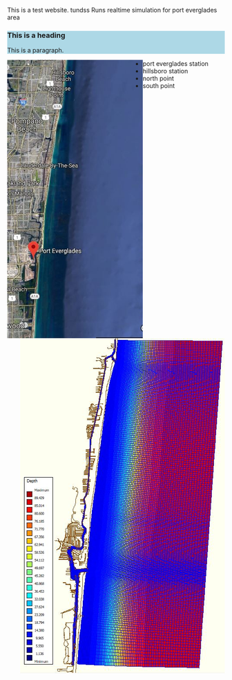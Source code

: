 
This is a test website. tundss
Runs realtime simulation for port everglades area
<description description description descriptions >
<description description description description >

<html>  
 <div style="background-color:lightblue">
  <h3>This is a heading</h3>
  <p>This is a paragraph.</p>
</div> 
<p>
  
  <img src="map.JPG" alt="Smiley face" align="left"> 
  <img src="c24.JPG" alt="Smiley face" align="right">
  
</p>
</html>

<ul>
 <li>port everglades station</li>
 <li>hillsboro station</li>
 <li>north point</li>
 <li>south point </li>
</ul>


